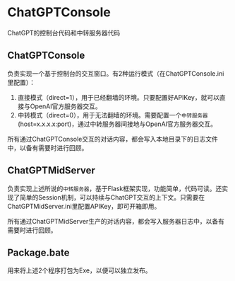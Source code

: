 # ChatGPTConsole
ChatGPT的控制台代码和中转服务器代码

## ChatGPTConsole

负责实现一个基于控制台的交互窗口。有2种运行模式（在ChatGPTConsole.ini里配置）：
1. 直接模式（direct=1），用于已经翻墙的环境。只要配置好APIKey，就可以直接与OpenAI官方服务器交互。
2. 中转模式（direct=0），用于无法翻墙的环境。需要配置一个`中转服务器`(host=x.x.x.x:port)，通过中转服务器间接地与OpenAI官方服务器交互。

所有通过ChatGPTConsole交互的对话内容，都会写入本地目录下的日志文件中，以备有需要时进行回顾。

## ChatGPTMidServer
负责实现上述所说的`中转服务器`，基于Flask框架实现，功能简单，代码可读。还实现了简单的Session机制，可以持续与ChatGPT交互的上下文。只需要在ChatGPTMidServer.ini里配置APIKey，即可开箱即用。

所有通过ChatGPTMidServer生产的对话内容，都会写入服务器日志中，以备有需要时进行回顾。

## Package.bate
用来将上述2个程序打包为Exe，以便可以独立发布。
